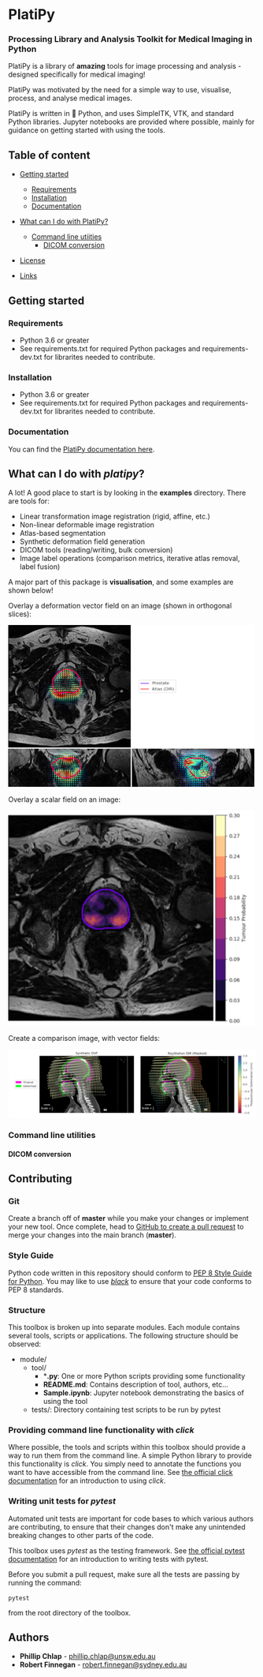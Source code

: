 # PlatiPy 
### Processing Library and Analysis Toolkit for Medical Imaging in Python

PlatiPy is a library of **amazing** tools for image processing and analysis - designed specifically for medical imaging! 

PlatiPy was motivated by the need for a simple way to use, visualise, process, and analyse medical images.

PlatiPy is written in :snake: Python, and uses SimpleITK, VTK, and standard Python libraries. Jupyter notebooks are provided where
possible, mainly for guidance on getting started with using the tools.

## Table of content

- [Getting started](#getting-started)
    - [Requirements](#requirements)
    - [Installation](#installation)
    - [Documentation](#documentation)
- [What can I do with PlatiPy?](#what-can-i-do-with-platipy)

    - [Command line utiities](#command-line-utilities)
        - [DICOM conversion](#dicom-conversion)
- [License](#license)
- [Links](#links)

## Getting started
### Requirements
- Python 3.6 or greater
- See requirements.txt for required Python packages and requirements-dev.txt for librarites needed to contribute.
### Installation
- Python 3.6 or greater
- See requirements.txt for required Python packages and requirements-dev.txt for librarites needed to contribute.
### Documentation
You can find the [PlatiPy documentation here](https://pyplati.github.io/platipy/).
## What can I do with ***platipy***?
A lot! A good place to start is by looking in the **examples** directory. There are tools for:
 - Linear transformation image registration (rigid, affine, etc.)
 - Non-linear deformable image registration
 - Atlas-based segmentation
 - Synthetic deformation field generation
 - DICOM tools (reading/writing, bulk conversion)
 - Image label operations (comparison metrics, iterative atlas removal, label fusion)
 
A major part of this package is **visualisation**, and some examples are shown below!

Overlay a deformation vector field on an image (shown in orthogonal slices):

![Figure 1](assets/prostate_dir.png)

Overlay a scalar field on an image:

![Figure 2](assets/prostate_tumour_p.png)

Create a comparison image, with vector fields:

![Figure 3](assets/hn_dvf_overlay.jpeg)


### Command line utilities

#### DICOM conversion 

## Contributing

### Git

Create a branch off of **master** while you make your changes or implement your new tool.
Once complete, head to  [GitHub to create a pull 
request](https://github.com/pyplati/platipy/compare) to merge your changes into the main branch
(**master**).

### Style Guide

Python code written in this repository should conform to
[PEP 8 Style Guide for Python](https://www.python.org/dev/peps/pep-0008/). You may like to use
[*black*](https://github.com/ambv/black) to ensure that your code conforms to PEP 8 standards.

### Structure

This toolbox is broken up into separate modules. Each module contains several tools, scripts or
applications. The following structure should be observed:

- module/
    - tool/
        - ***.py**: One or more Python scripts providing some functionality
        - **README.md**: Contains description of tool, authors, etc...
        - **Sample.ipynb**: Jupyter notebook demonstrating the basics of using the tool
    - tests/: Directory containing test scripts to be run by pytest

### Providing command line functionality with *click*

Where possible, the tools and scripts within this toolbox should provide a way to run them from the
command line. A simple Python library to provide this functionality is *click*. You simply need to
annotate the functions you want to have accessible from the command line. See
[the official click documentation](https://click.palletsprojects.com) for an introduction to
using *click*.

### Writing unit tests for *pytest*

Automated unit tests are important for code bases to which various authors are contributing, to
ensure that their changes don't make any unintended breaking changes to other parts of the code.

This toolbox uses *pytest* as the testing framework. See
[the official pytest documentation](https://docs.pytest.org/en/latest/getting-started.html) for an
introduction to writing tests with pytest.

Before you submit a pull request, make sure all the tests are passing by running the command:

```
pytest
```

from the root directory of the toolbox.

## Authors

* **Phillip Chlap** - [phillip.chlap@unsw.edu.au](phillip.chlap@unsw.edu.au)
* **Robert Finnegan** - [robert.finnegan@sydney.edu.au](robert.finnegan@sydney.edu.au)
